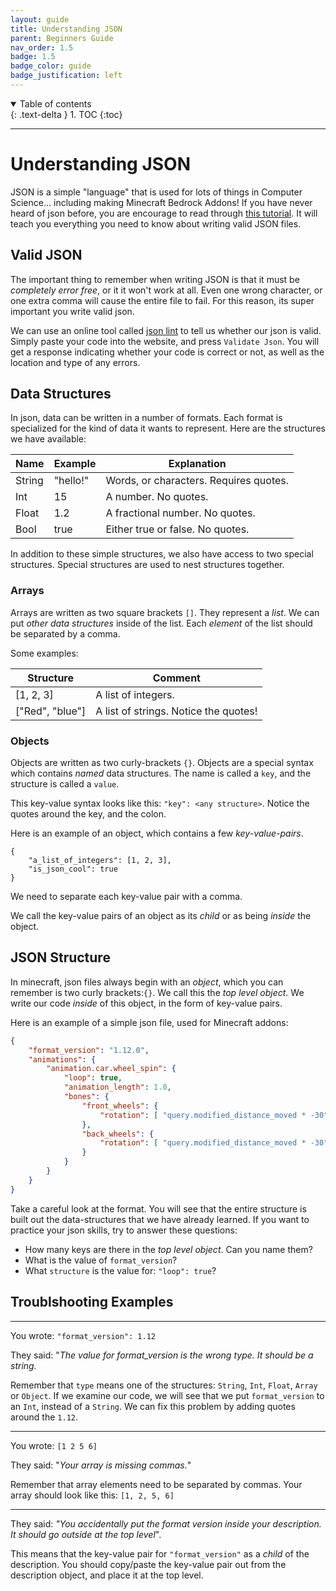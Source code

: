 ```yaml
---
layout: guide
title: Understanding JSON
parent: Beginners Guide
nav_order: 1.5
badge: 1.5
badge_color: guide
badge_justification: left
---
```


<details id="toc" open markdown="block">
  <summary>
    Table of contents
</summary>
  {: .text-delta }
1. TOC
{:toc}
</details>

___

# Understanding JSON

JSON is a simple "language" that is used for lots of things in Computer Science... including making Minecraft Bedrock Addons! If you have never heard of json before, you are encourage to read through [this tutorial](https://www.digitalocean.com/community/tutorials/an-introduction-to-json). It will teach you everything you need to know about writing valid JSON files.

## Valid JSON

The important thing to remember when writing JSON is that it must be *completely error free*, or it it won't work at all. Even one wrong character, or one extra comma will cause the entire file to fail. For this reason, its super important you write valid json.

We can use an online tool called [json lint](https://jsonlint.com/) to tell us whether our json is valid. Simply paste your code into the website, and press `Validate Json`. You will get a response indicating whether your code is correct or not, as well as the location and type of any errors.

## Data Structures

In json, data can be written in a number of formats. Each format is specialized for the kind of data it wants to represent. Here are the structures we have available:

| Name   | Example  | Explanation                            |
|--------|----------|----------------------------------------|
| String | "hello!" | Words, or characters. Requires quotes. |
| Int    | 15       | A number. No quotes.                   |
| Float  | 1.2      | A fractional number. No quotes.        |
| Bool   | true     | Either true or false. No quotes.       |

In addition to these simple structures, we also have access to two special structures. Special structures are used to nest structures together. 

### Arrays

Arrays are written as two square brackets `[]`. They represent a *list*. We can put *other data structures* inside of the list. Each *element* of the list should be separated by a comma.

Some examples:

| Structure       | Comment                               |
|-----------------|---------------------------------------|
| [1, 2, 3]       | A list of integers.                   |
| ["Red", "blue"] | A list of strings. Notice the quotes! |

### Objects

Objects are written as two curly-brackets `{}`. Objects are a special syntax which contains *named* data structures. The name is called a `key`, and the structure is called a `value`.

This key-value syntax looks like this: `"key": <any structure>`. Notice the quotes around the key, and the colon.

Here is an example of an object, which contains a few *key-value-pairs*.

```jsonc
{
    "a_list_of_integers": [1, 2, 3],
    "is_json_cool": true
}
```

We need to separate each key-value pair with a comma.

We call the key-value pairs of an object as its *child* or as being *inside* the object.

## JSON Structure

In minecraft, json files always begin with an *object*, which you can remember is two curly brackets:`{}`. We call this the *top level object*. We write our code *inside* of this object, in the form of key-value pairs.

Here is an example of a simple json file, used for Minecraft addons:

```json
{
	"format_version": "1.12.0",
	"animations": {
		"animation.car.wheel_spin": {
			"loop": true,
			"animation_length": 1.0,
			"bones": {
				"front_wheels": {
					"rotation": [ "query.modified_distance_moved * -30", 0, 0  ]
				},
				"back_wheels": {
					"rotation": [ "query.modified_distance_moved * -30", 0, 0  ]
				}
			}
		}
	}
}
```

Take a careful look at the format. You will see that the entire structure is built out the data-structures that we have already learned. If you want to practice your json skills, try to answer these questions:
 - How many keys are there in the *top level object*. Can you name them?
 - What is the value of `format_version`?
 - What `structure` is the value for: `"loop": true`?

## Troublshooting Examples

---

You wrote:  `"format_version": 1.12`

They said: "*The value for format_version is the wrong type. It should be a string.*

Remember that `type` means one of the structures: `String`, `Int`, `Float`, `Array` or `Object`. If we examine our code, we will see that we put `format_version` to an `Int`, instead of a `String`. We can fix this problem by adding quotes around the `1.12`.

---

You wrote: `[1 2 5 6]`

They said: "*Your array is missing commas.*"

Remember that array elements need to be separated by commas. Your array should look like this: `[1, 2, 5, 6]`

---

They said: *"You accidentally put the format version inside your description. It should go outside at the top level*".

This means that the key-value pair for `"format_version"` as a *child* of the description. You should copy/paste the key-value pair out from the description object, and place it at the top level.